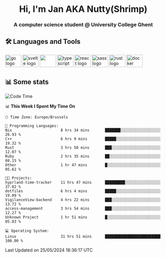 <h1 align="center">Hi, I'm Jan AKA Nutty(Shrimp)</h1>
<h3 align="center">A computer science student @ University College Ghent</h3>

<h2 align="left">🛠️ Languages and Tools</h2>

###

<div align="left">
  <img src="https://cdn.jsdelivr.net/gh/devicons/devicon/icons/go/go-original.svg" height="40" width="52" alt="go logo"  />
  <img src="https://cdn.jsdelivr.net/gh/devicons/devicon@latest/icons/svelte/svelte-original.svg"  height="40" width="52" alt="svelte logo" />
  <img src="https://cdn.jsdelivr.net/gh/devicons/devicon@latest/icons/tailwindcss/tailwindcss-original.svg" height="40" width="52" />
  <img src="https://cdn.jsdelivr.net/gh/devicons/devicon/icons/typescript/typescript-original.svg" height="40" width="52" alt="typescript logo"  />
  <img src="https://cdn.jsdelivr.net/gh/devicons/devicon/icons/react/react-original.svg" height="40" width="52" alt="react logo"  />
  <img src="https://cdn.jsdelivr.net/gh/devicons/devicon/icons/sass/sass-original.svg" height="40" width="52" alt="sass logo"  />
  <img src="https://cdn.jsdelivr.net/gh/devicons/devicon@latest/icons/rust/rust-original.svg" height="40" width="52" alt="rust logo" />
  <img src="https://cdn.jsdelivr.net/gh/devicons/devicon/icons/docker/docker-original.svg" height="40" width="52" alt="docker logo"  />
</div>

<h2>📊 Some stats</h2>

<!--START_SECTION:waka-->
![Code Time](http://img.shields.io/badge/Code%20Time-4%2C556%20hrs%2026%20mins-blue)

📊 **This Week I Spent My Time On** 

```text
🕑︎ Time Zone: Europe/Brussels

💬 Programming Languages: 
Nix                      8 hrs 34 mins       ███████░░░░░░░░░░░░░░░░░░   26.93 % 
C++                      6 hrs 9 mins        █████░░░░░░░░░░░░░░░░░░░░   19.32 % 
Rust                     3 hrs 50 mins       ███░░░░░░░░░░░░░░░░░░░░░░   12.07 % 
Ruby                     2 hrs 35 mins       ██░░░░░░░░░░░░░░░░░░░░░░░   08.15 % 
Other                    1 hr 47 mins        █░░░░░░░░░░░░░░░░░░░░░░░░   05.62 % 

🐱‍💻 Projects: 
hyprland-time-tracker    11 hrs 47 mins      █████████░░░░░░░░░░░░░░░░   37.02 % 
dotfiles                 6 hrs 4 mins        █████░░░░░░░░░░░░░░░░░░░░   19.09 % 
VigilanceView-backend    4 hrs 22 mins       ███░░░░░░░░░░░░░░░░░░░░░░   13.72 % 
access-management        3 hrs 54 mins       ███░░░░░░░░░░░░░░░░░░░░░░   12.27 % 
Unknown Project          1 hr 51 mins        █░░░░░░░░░░░░░░░░░░░░░░░░   05.83 % 

💻 Operating System: 
Linux                    31 hrs 51 mins      █████████████████████████   100.00 % 
```


 Last Updated on 25/05/2024 18:36:17 UTC
<!--END_SECTION:waka-->
